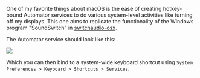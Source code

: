 One of my favorite things about macOS is the ease of creating hotkey-bound Automator services to do various system-level activities like turning off my displays.  This one aims to replicate the functionality of the Windows program "SoundSwitch" in [switchaudio-osx](https://github.com/deweller/switchaudio-osx).

The Automator service should look like this:

![](https://i.imgur.com/snXZUA1.png)

Which you can then bind to a system-wide keyboard shortcut using `System Preferences > Keyboard > Shortcuts > Services`.